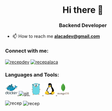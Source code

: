 <h1 align="center">Hi there 👋</h1>
<h3 align="center">Backend Developer</h3>

- 📫 How to reach me **alacadev@gmail.com**

<h3 align="left">Connect with me:</h3>
<p align="left">
<a href="https://twitter.com/recepdev" target="blank"><img align="center" src="https://cdn.jsdelivr.net/npm/simple-icons@3.0.1/icons/twitter.svg" alt="recepdev" height="30" width="40" /></a>
<a href="https://linkedin.com/in/recepalaca" target="blank"><img align="center" src="https://cdn.jsdelivr.net/npm/simple-icons@3.0.1/icons/linkedin.svg" alt="recepalaca" height="30" width="40" /></a>
</p>

<h3 align="left">Languages and Tools:</h3>
<p align="left"> <a href="https://www.docker.com/" target="_blank"> <img src="https://raw.githubusercontent.com/devicons/devicon/master/icons/docker/docker-original-wordmark.svg" alt="docker" width="40" height="40"/> </a> <a href="https://git-scm.com/" target="_blank"> <img src="https://www.vectorlogo.zone/logos/git-scm/git-scm-icon.svg" alt="git" width="40" height="40"/> </a> <a href="https://golang.org" target="_blank"> <img src="https://raw.githubusercontent.com/devicons/devicon/master/icons/go/go-original.svg" alt="go" width="40" height="40"/> </a> <a href="https://www.linux.org/" target="_blank"> <img src="https://raw.githubusercontent.com/devicons/devicon/master/icons/linux/linux-original.svg" alt="linux" width="40" height="40"/> </a> <a href="https://www.mongodb.com/" target="_blank"> <img src="https://raw.githubusercontent.com/devicons/devicon/master/icons/mongodb/mongodb-original-wordmark.svg" alt="mongodb" width="40" height="40"/> </a> </p>

<p><img align="left" src="https://github-readme-stats.vercel.app/api/top-langs?username=recep&show_icons=true&locale=en&layout=compact" alt="recep" /></p>

<p>&nbsp;<img align="center" src="https://github-readme-stats.vercel.app/api?username=recep&show_icons=true&locale=en" alt="recep" /></p>
